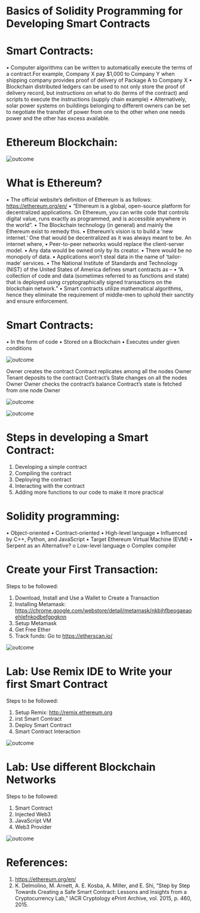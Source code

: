 # Basics of Solidity Programming for Developing Smart Contracts

# Smart Contracts:
•	Computer algorithms can be written to automatically execute the terms of a contract.For example, Company X pay $1,000 to Company Y when shipping 	company provides proof of delivery of Package A to Company X
•	Blockchain distributed ledgers can be used to not only store the proof of delivery record, but instructions on what to do (terms of the contract) and scripts to execute the instructions (supply chain example)
•	Alternatively, solar power systems on buildings belonging to different owners can be set to negotiate the transfer of power from one to the other when one needs power and the other has excess available.

# Ethereum Blockchain:

![outcome](./01.jpg)



# What is Ethereum?
•	The official website’s definition of Ethereum is as follows: https://ethereum.org/en/
•	“Ethereum is a global, open-source platform for decentralized applications. On Ethereum, you can write code that controls digital value, runs exactly as programmed, and is accessible anywhere in the world”.
•	The Blockchain technology (in general) and mainly the Ethereum exist to remedy this.
•	Ethereum’s vision is to build a ‘new internet.’ One that would be decentralized as it was always meant to be. An internet where,
•	Peer-to-peer networks would replace the client-server model.
•	Any data would be owned only by its creator.
•	There would be no monopoly of data.
•	Applications won’t steal data in the name of ‘tailor-made’ services.
•	The National Institute of Standards and Technology (NIST) of the United States of America defines smart contracts as –
•	“A collection of code and data (sometimes referred to as functions and state) that is deployed using cryptographically signed transactions on the blockchain network.”
•	Smart contracts utilize mathematical algorithms, hence they eliminate the requirement of middle-men to uphold their sanctity and ensure enforcement.


# Smart Contracts:
•	In the form of  code
•	Stored on a  Blockchain
•	Executes under given conditions


![outcome](./02.jpg)

Owner creates the contract
Contract replicates among all the nodes Owner
Tenant deposits to the contract
Contract’s State changes on all the nodes Owner
Owner checks the contract’s balance
Contract’s state is fetched from one node Owner

![outcome](./03.JPG)

![outcome](./04.jpg)


# Steps in developing a Smart Contract:
1.	Developing a simple contract
2.	Compiling the contract
3.	Deploying the contract
4.	Interacting with the contract
5.	Adding more functions to our code to make it more practical

# Solidity programming:
•	Object-oriented
•	Contract-oriented
•	High-level language
•	Influenced by C++, Python, and JavaScript
•	Target Ethereum Virtual Machine (EVM)
•	Serpent as an  Alternative?
o	Low-level language
o	Complex compiler

# Create your First Transaction:
Steps to be followed:
1. Download, Install and Use a Wallet to Create a Transaction
2. Installing Metamask: https://chrome.google.com/webstore/detail/metamask/nkbihfbeogaeaoehlefnkodbefgpgknn
3. Setup Metamask
4. Get Free Ether
5. Track funds: Go to https://etherscan.io/ 

![outcome](./05.JPG)

# Lab: Use Remix IDE to Write your first Smart Contract
Steps to be followed:
1. Setup Remix: http://remix.ethereum.org
2. irst Smart Contract
3. Deploy Smart Contract
4. Smart Contract Interaction

![outcome](./06.JPG)

# Lab: Use different Blockchain Networks
Steps to be followed:
1. Smart Contract
2. Injected Web3
3. JavaScript VM
4. Web3 Provider

![outcome](./07.jpg)

# References:
1. https://ethereum.org/en/
2. K. Delmolino, M. Arnett, A. E. Kosba, A. Miller, and E. Shi, “Step by Step Towards Creating a Safe Smart Contract:  Lessons and Insights from a Cryptocurrency Lab,” IACR Cryptology ePrint Archive, vol. 2015, p. 460, 2015.
















